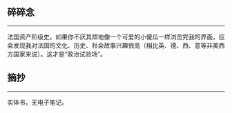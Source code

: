 ## 碎碎念
----

法国资产阶级史。如果你不厌其烦地像一个可爱的小傻瓜一样浏览完我的界面，应会发现我对法国的文化、历史、社会故事兴趣很高（相比英、德、西、意等非美西方国家来说）。这才是“政治试验场”。


## 摘抄
-----

实体书，无电子笔记。